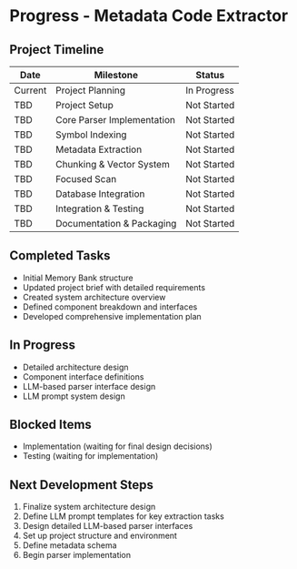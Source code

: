 # Progress - Metadata Code Extractor

## Project Timeline
| Date | Milestone | Status |
|------|-----------|--------|
| Current | Project Planning | In Progress |
| TBD | Project Setup | Not Started |
| TBD | Core Parser Implementation | Not Started |
| TBD | Symbol Indexing | Not Started |
| TBD | Metadata Extraction | Not Started |
| TBD | Chunking & Vector System | Not Started |
| TBD | Focused Scan | Not Started |
| TBD | Database Integration | Not Started |
| TBD | Integration & Testing | Not Started |
| TBD | Documentation & Packaging | Not Started |

## Completed Tasks
- Initial Memory Bank structure
- Updated project brief with detailed requirements
- Created system architecture overview
- Defined component breakdown and interfaces
- Developed comprehensive implementation plan

## In Progress
- Detailed architecture design
- Component interface definitions
- LLM-based parser interface design
- LLM prompt system design

## Blocked Items
- Implementation (waiting for final design decisions)
- Testing (waiting for implementation)

## Next Development Steps
1. Finalize system architecture design
2. Define LLM prompt templates for key extraction tasks
3. Design detailed LLM-based parser interfaces
4. Set up project structure and environment
5. Define metadata schema
6. Begin parser implementation 